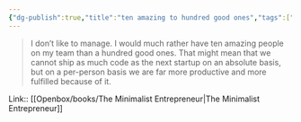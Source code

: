 ```yaml
---
{"dg-publish":true,"title":"ten amazing to hundred good ones","tags":["quotes"],"date":"2024-05-02T09:53:32+03:00","modified_at":"2024-07-25T11:38:44+03:00","aliases":"ten amazing to hundred good ones","dg-path":"/quotes/202405020955.md","permalink":"/quotes/202405020955/","dgPassFrontmatter":true}
---
```



> I don’t like to manage. I would much rather have ten amazing people on my team than a hundred good ones. That might mean that we cannot ship as much code as the next startup on an absolute basis, but on a per-person basis we are far more productive and more fulfilled because of it.

Link:: [[Openbox/books/The Minimalist Entrepreneur\|The Minimalist Entrepreneur]]

